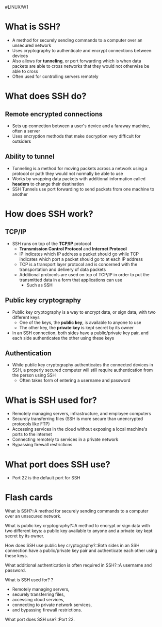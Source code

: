 #LINUX/W1
# What is SSH?

- A method for securely sending commands to a computer over an unsecured network
- Uses cryptography to authenticate and encrypt connections between devices
- Also allows for **tunneling**, or port forwarding which is when data packets are able to cross networks that they would not otherwise be able to cross
- Often used for controlling servers remotely 

# What does SSH do?

## Remote encrypted connections

- Sets up connection between a user's device and a faraway machine, often a server
- Uses encryption methods that make decryption very difficult for outsiders
## Ability to tunnel

- Tunneling is a method for moving packets across a network using a protocol or path they would not normally be able to use
- Works by wrapping data packets with additional information called **headers** to change their destination
- SSH Tunnels use port forwarding to send packets from one machine to another

# How does SSH work?

## TCP/IP

- SSH runs on top of the **TCP/IP** protocol
	- **Transmission Control Protocol** and **Internet Protocol**
	- IP indicates which IP address a packet should go while TCP indicates which port a packet should go to at each IP address
	- TCP is a transport layer protocol and is concerned with the transportation and delivery of data packets
	- Additional protocols are used on top of TCP/IP in order to put the transmitted data  in a form that applications can use
		- Such as SSH

## Public key cryptography

- Public key cryptography is a way to encrypt data, or sign data, with two different keys
	- One of the keys, the **public key**, is available to anyone to use
	- The other key, the **private key** is kept secret by its owner
- In an SSH connection, both sides have a public/private key pair, and each side authenticates the other using these keys

## Authentication

- While public key cryptography authenticates the connected devices in SSH, a properly secured computer will still require authentication from the person using SSH
	- Often takes form of entering a username and password

# What is SSH used for?

- Remotely managing servers, infrastructure, and employee computers
- Securely transferring files (SSH is more secure than unencrypted protocols like FTP)
- Accessing services in the cloud without exposing a local machine's ports to the internet
- Connecting remotely to services in a private network
- Bypassing firewall restrictions

# What port does SSH use?

- Port 22 is the default port for SSH



# Flash cards

What is SSH?::A method for securely sending commands to a computer over an unsecured network.
<!--SR:!2024-10-06,4,192-->

What is public key cryptography?::A method to encrypt or sign data with two different keys: a public key available to anyone and a private key kept secret by its owner.
<!--SR:!2024-10-13,10,212-->

How does SSH use public key cryptography?::Both sides in an SSH connection have a public/private key pair and authenticate each other using these keys.
<!--SR:!2024-10-04,1,152-->

What additional authentication is often required in SSH?::A username and password.
<!--SR:!2024-10-04,8,252-->

What is SSH used for?
?
- Remotely managing servers, 
- securely transferring files, 
- accessing cloud services, 
- connecting to private network services,
- and bypassing firewall restrictions.
<!--SR:!2024-10-04,1,172-->

What port does SSH use?::Port 22.
<!--SR:!2024-10-07,11,270-->